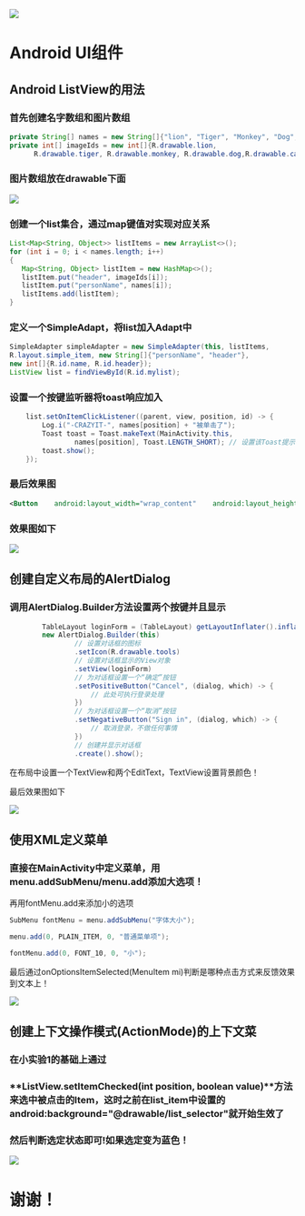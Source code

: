 ![](./images/HAHA.jpg)

# Android UI组件

## Android ListView的用法

### 首先创建名字数组和图片数组

```java
private String[] names = new String[]{"lion", "Tiger", "Monkey", "Dog","Cat","Elephant"};
private int[] imageIds = new int[]{R.drawable.lion,
      R.drawable.tiger, R.drawable.monkey, R.drawable.dog,R.drawable.cat, R.drawable.elephant};
```

### 图片数组放在drawable下面

![](./images/drawable1.png)

### 创建一个list集合，通过map键值对实现对应关系

```java
List<Map<String, Object>> listItems = new ArrayList<>();
for (int i = 0; i < names.length; i++)
{
   Map<String, Object> listItem = new HashMap<>();
   listItem.put("header", imageIds[i]);
   listItem.put("personName", names[i]);
   listItems.add(listItem);
}
```

### 定义一个SimpleAdapt，将list加入Adapt中

```java
SimpleAdapter simpleAdapter = new SimpleAdapter(this, listItems,
R.layout.simple_item, new String[]{"personName", "header"},
new int[]{R.id.name, R.id.header});
ListView list = findViewById(R.id.mylist);
```

### 设置一个按键监听器将toast响应加入

```java
	list.setOnItemClickListener((parent, view, position, id) -> {
		Log.i("-CRAZYIT-", names[position] + "被单击了");
		Toast toast = Toast.makeText(MainActivity.this,
				names[position], Toast.LENGTH_SHORT); // 设置该Toast提示信息的持续时间
		toast.show();
	});
```

### 最后效果图

```xml
<Button    android:layout_width="wrap_content"    android:layout_height="wrap_content"    android:layout_weight="1"    android:text="One,One"    android:textSize="15dp"    android:textAllCaps="false"/>
```

### 效果图如下

![](./images/done1.png)



## 创建自定义布局的AlertDialog

### 调用AlertDialog.Builder方法设置两个按键并且显示

```java
		TableLayout loginForm = (TableLayout) getLayoutInflater().inflate(R.layout.login, null);
		new AlertDialog.Builder(this)
				// 设置对话框的图标
				.setIcon(R.drawable.tools)
				// 设置对话框显示的View对象
				.setView(loginForm)
				// 为对话框设置一个“确定”按钮
				.setPositiveButton("Cancel", (dialog, which) -> {
					// 此处可执行登录处理
				})
				// 为对话框设置一个“取消”按钮
				.setNegativeButton("Sign in", (dialog, which) -> {
					// 取消登录，不做任何事情
				})
				// 创建并显示对话框
				.create().show();
```

在布局中设置一个TextView和两个EditText，TextView设置背景颜色！

最后效果图如下

![](./images/done2.png)

## 使用XML定义菜单

### 直接在MainActivity中定义菜单，用menu.addSubMenu/menu.add添加大选项！

再用fontMenu.add来添加小的选项

```java
SubMenu fontMenu = menu.addSubMenu("字体大小");
```

```java
menu.add(0, PLAIN_ITEM, 0, "普通菜单项");
```

```java
fontMenu.add(0, FONT_10, 0, "小");
```

最后通过onOptionsItemSelected(MenuItem mi)判断是哪种点击方式来反馈效果到文本上！

![](./images/done3.png)

## 创建上下文操作模式(ActionMode)的上下文菜

### 在小实验1的基础上通过  

### **ListView.setItemChecked(int position,  boolean  value)**方法来选中被点击的Item，这时之前在list_item中设置的android:background="@drawable/list_selector"就开始生效了

### 然后判断选定状态即可!如果选定变为蓝色！

![](./images/done4.png)

# 谢谢！